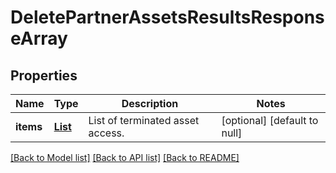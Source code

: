 # DeletePartnerAssetsResultsResponseArray
## Properties

| Name | Type | Description | Notes |
|------------ | ------------- | ------------- | -------------|
| **items** | [**List**](DeletePartnerAssetsResult.md) | List of terminated asset access. | [optional] [default to null] |

[[Back to Model list]](../README.md#documentation-for-models) [[Back to API list]](../README.md#documentation-for-api-endpoints) [[Back to README]](../README.md)

